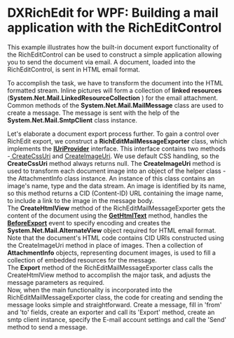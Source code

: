 # DXRichEdit for WPF: Building a mail application with the RichEditControl


<p>This example illustrates how the built-in document export functionality of the RichEditControl can be used to construct a simple application allowing you to send the document via email. A document, loaded into the RichEditControl, is sent in HTML email format.</p><p>To accomplish the task, we have to transform the document into the HTML formatted stream. Inline pictures will form a collection of <strong>linked resources</strong> (<strong>System.Net.Mail.LinkedResourceCollection</strong> ) for the email attachment. Common methods of the <strong>System.Net.Mail.MailMessage</strong> class are used to create a message. The message is sent with the help of the <strong>System.Net.Mail.SmtpClient</strong> class instance.</p><p>Let's elaborate a document export process further. To gain a control over RichEdit export, we construct a <strong>RichEditMailMessageExporter</strong> class, which implements the <a href="http://documentation.devexpress.com/#WindowsForms/clsDevExpressXtraRichEditServicesIUriProvidertopic"><strong><u>IUriProvider</u></strong></a> interface. This interface contains two methods -<a href="http://documentation.devexpress.com/#WindowsForms/DevExpressXtraRichEditServicesIUriProvider_CreateCssUritopic"><u> CreateCssUri</u></a> and <a href="http://documentation.devexpress.com/#WindowsForms/DevExpressXtraRichEditServicesIUriProvider_CreateImageUritopic"><u>CreateImageUri</u></a>. We use default CSS handling, so the <strong>CreateCssUri</strong> method always returns null. The <strong>CreateImageUri</strong> method is used to transform each document image into an object of the helper class - the AttachmentInfo class instance. An instance of this class contains an image's name, type and the data stream. An image is identified by its name, so this method returns a CID (Content-ID) URL containing the image name, to include a link to the image in the message body.<br />
The <strong>CreateHtmlView</strong> method of the RichEditMailMessageExporter gets the content of the document using the <a href="http://documentation.devexpress.com/#WindowsForms/DevExpressXtraRichEditAPINativeDocument_GetHtmlTexttopic"><strong><u>GetHtmlText</u></strong></a> method, handles the  <a href="http://documentation.devexpress.com/#WindowsForms/DevExpressXtraRichEditRichEditControl_BeforeExporttopic"><strong><u>BeforeExport</u></strong></a> event to specify encoding and creates the <strong>System.Net.Mail.AlternateView</strong> object required for HTML email format. Note that the document's HTML code contains CID URIs constructed using the CreateImageUri method in place of images. Then a collection of <strong>AttachmentInfo</strong> objects, representing document images, is used to fill a collection of embedded resources for the message.<br />
The <strong>Export</strong> method of the RichEditMailMessageExporter class calls the CreateHtmlView method to accomplish the major task, and adjusts the message parameters as required.<br />
Now, when the main functionality is incorporated into the RichEditMailMessageExporter class, the code for creating and sending the message looks simple and straightforward. Create a message, fill in 'from' and 'to' fields, create an exporter and call its 'Export' method, create an smtp client instance, specify the E-mail account settings and call the 'Send' method to send a message.</p><br />


<br/>


